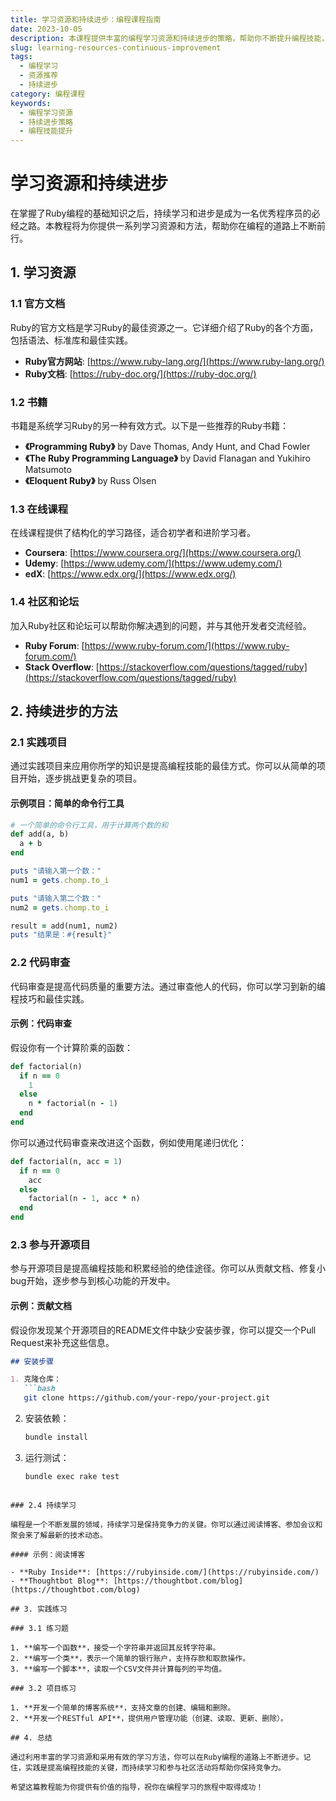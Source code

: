 ```yaml
---
title: 学习资源和持续进步：编程课程指南
date: 2023-10-05
description: 本课程提供丰富的编程学习资源和持续进步的策略，帮助你不断提升编程技能，适应快速变化的编程环境。
slug: learning-resources-continuous-improvement
tags:
  - 编程学习
  - 资源推荐
  - 持续进步
category: 编程课程
keywords:
  - 编程学习资源
  - 持续进步策略
  - 编程技能提升
---
```


# 学习资源和持续进步

在掌握了Ruby编程的基础知识之后，持续学习和进步是成为一名优秀程序员的必经之路。本教程将为你提供一系列学习资源和方法，帮助你在编程的道路上不断前行。

## 1. 学习资源

### 1.1 官方文档

Ruby的官方文档是学习Ruby的最佳资源之一。它详细介绍了Ruby的各个方面，包括语法、标准库和最佳实践。

- **Ruby官方网站**: [https://www.ruby-lang.org/](https://www.ruby-lang.org/)
- **Ruby文档**: [https://ruby-doc.org/](https://ruby-doc.org/)

### 1.2 书籍

书籍是系统学习Ruby的另一种有效方式。以下是一些推荐的Ruby书籍：

- **《Programming Ruby》** by Dave Thomas, Andy Hunt, and Chad Fowler
- **《The Ruby Programming Language》** by David Flanagan and Yukihiro Matsumoto
- **《Eloquent Ruby》** by Russ Olsen

### 1.3 在线课程

在线课程提供了结构化的学习路径，适合初学者和进阶学习者。

- **Coursera**: [https://www.coursera.org/](https://www.coursera.org/)
- **Udemy**: [https://www.udemy.com/](https://www.udemy.com/)
- **edX**: [https://www.edx.org/](https://www.edx.org/)

### 1.4 社区和论坛

加入Ruby社区和论坛可以帮助你解决遇到的问题，并与其他开发者交流经验。

- **Ruby Forum**: [https://www.ruby-forum.com/](https://www.ruby-forum.com/)
- **Stack Overflow**: [https://stackoverflow.com/questions/tagged/ruby](https://stackoverflow.com/questions/tagged/ruby)

## 2. 持续进步的方法

### 2.1 实践项目

通过实践项目来应用你所学的知识是提高编程技能的最佳方式。你可以从简单的项目开始，逐步挑战更复杂的项目。

#### 示例项目：简单的命令行工具

```ruby
# 一个简单的命令行工具，用于计算两个数的和
def add(a, b)
  a + b
end

puts "请输入第一个数："
num1 = gets.chomp.to_i

puts "请输入第二个数："
num2 = gets.chomp.to_i

result = add(num1, num2)
puts "结果是：#{result}"
```

### 2.2 代码审查

代码审查是提高代码质量的重要方法。通过审查他人的代码，你可以学习到新的编程技巧和最佳实践。

#### 示例：代码审查

假设你有一个计算阶乘的函数：

```ruby
def factorial(n)
  if n == 0
    1
  else
    n * factorial(n - 1)
  end
end
```

你可以通过代码审查来改进这个函数，例如使用尾递归优化：

```ruby
def factorial(n, acc = 1)
  if n == 0
    acc
  else
    factorial(n - 1, acc * n)
  end
end
```

### 2.3 参与开源项目

参与开源项目是提高编程技能和积累经验的绝佳途径。你可以从贡献文档、修复小bug开始，逐步参与到核心功能的开发中。

#### 示例：贡献文档

假设你发现某个开源项目的README文件中缺少安装步骤，你可以提交一个Pull Request来补充这些信息。

```markdown
## 安装步骤

1. 克隆仓库：
   ```bash
   git clone https://github.com/your-repo/your-project.git
   ```

2. 安装依赖：
   ```bash
   bundle install
   ```

3. 运行测试：
   ```bash
   bundle exec rake test
   ```
```

### 2.4 持续学习

编程是一个不断发展的领域，持续学习是保持竞争力的关键。你可以通过阅读博客、参加会议和聚会来了解最新的技术动态。

#### 示例：阅读博客

- **Ruby Inside**: [https://rubyinside.com/](https://rubyinside.com/)
- **Thoughtbot Blog**: [https://thoughtbot.com/blog](https://thoughtbot.com/blog)

## 3. 实践练习

### 3.1 练习题

1. **编写一个函数**，接受一个字符串并返回其反转字符串。
2. **编写一个类**，表示一个简单的银行账户，支持存款和取款操作。
3. **编写一个脚本**，读取一个CSV文件并计算每列的平均值。

### 3.2 项目练习

1. **开发一个简单的博客系统**，支持文章的创建、编辑和删除。
2. **开发一个RESTful API**，提供用户管理功能（创建、读取、更新、删除）。

## 4. 总结

通过利用丰富的学习资源和采用有效的学习方法，你可以在Ruby编程的道路上不断进步。记住，实践是提高编程技能的关键，而持续学习和参与社区活动将帮助你保持竞争力。

希望这篇教程能为你提供有价值的指导，祝你在编程学习的旅程中取得成功！